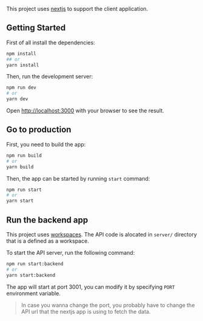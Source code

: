 This project uses [nextjs](https://nextjs.org/) to support the client application.

## Getting Started
First of all install the dependencies:
```bash
npm install
## or
yarn install
```

Then, run the development server:

```bash
npm run dev
# or
yarn dev
```

Open [http://localhost:3000](http://localhost:3000) with your browser to see the result.

## Go to production
First, you need to build the app:

```bash
npm run build
# or
yarn build
```

Then, the app can be started by running `start` command:

```bash
npm run start
# or
yarn start
```

## Run the backend app
This project uses [workspaces](https://docs.npmjs.com/cli/v7/using-npm/workspaces). The API code is alocated in `server/` directory that is a defined as a workspace.

To start the API server, run the following command:
```bash
npm run start:backend
# or
yarn start:backend
```

The app will start at port 3001, you can modify it by specifying `PORT` environment variable.

> In case you wanna change the port, you probably have to change the API url that the nextjs app is using to fetch the data.